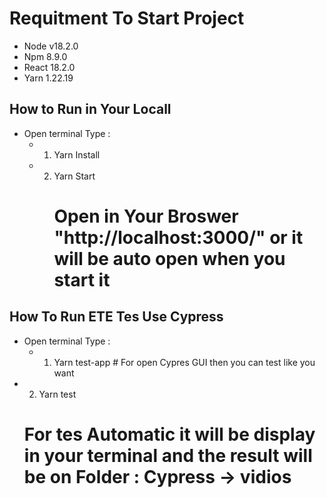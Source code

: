 # Requitment To Start Project

- Node v18.2.0
- Npm 8.9.0
- React 18.2.0
- Yarn 1.22.19

## How to Run in Your Locall

- Open terminal Type :
  <!-- Install Node Js Module  -->
  - 1. Yarn Install
    <!-- Start The Code   -->
  - 2. Yarn Start
       # Open in Your Broswer "http://localhost:3000/" or it will be auto open when you start it

## How To Run ETE Tes Use Cypress

- Open terminal Type :
  <!-- Test With Open Cypres Gui  -->
  - 1. Yarn test-app # For open Cypres GUI then you can test like you want
    <!-- Test Automaticly in Terminal -->
- 2.  Yarn test
  # For tes Automatic it will be display in your terminal and the result will be on Folder : Cypress -> vidios
